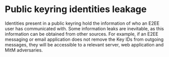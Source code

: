 # Public keyring identities leakage

Identities present in a public keyring hold the information of who an E2EE user has communicated with. Some information leaks are inevitable, as this information can be obtained from other sources. For example, if an E2EE messaging or email application does not remove the Key IDs from outgoing messages, they will be accessible to a relevant server, web application and MitM adversaries.
